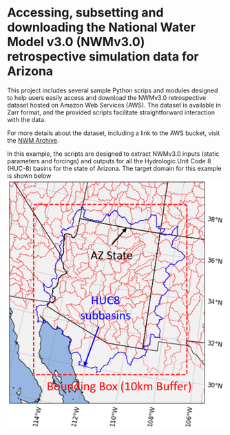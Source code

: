 # Accessing, subsetting and downloading the National Water Model v3.0 (NWMv3.0) retrospective simulation data for Arizona

This project includes several sample Python scrips and modules designed to help users easily access and download the NWMv3.0 retrospective dataset hosted on Amazon Web Services (AWS). The dataset is available in Zarr format, and the provided scripts facilitate straightforward interaction with the data.

For more details about the dataset, including a link to the AWS bucket, visit the [NWM Archive](https://registry.opendata.aws/nwm-archive/).

In this example, the scripts are designed to extract NWMv3.0 inputs (static parameters and forcings) and outputs for all the Hydrologic Unit Code 8 (HUC-8) basins for the state of Arizona. The target domain for this example is shown below ![Target domain for extracting NWMv3.0 data](images/fig_az_huc8.png)
